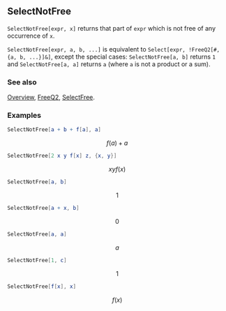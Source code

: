 ## SelectNotFree

`SelectNotFree[expr, x]` returns that part of `expr` which is not free of any occurrence of `x`.

`SelectNotFree[expr, a, b, ...]` is equivalent to `Select[expr, !FreeQ2[#, {a, b, ...}]&]`, except the special cases:
`SelectNotFree[a, b]` returns `1` and `SelectNotFree[a, a]` returns `a` (where `a` is not a product or a sum).

### See also

[Overview](Extra/FeynCalc.md), [FreeQ2](FreeQ2.md), [SelectFree](SelectFree.md).

### Examples

```mathematica
SelectNotFree[a + b + f[a], a]
```

$$f(a)+a$$

```mathematica
SelectNotFree[2 x y f[x] z, {x, y}]
```

$$x y f(x)$$

```mathematica
SelectNotFree[a, b]
```

$$1$$

```mathematica
SelectNotFree[a + x, b]
```

$$0$$

```mathematica
SelectNotFree[a, a]
```

$$a$$

```mathematica
SelectNotFree[1, c]
```

$$1$$

```mathematica
SelectNotFree[f[x], x]
```

$$f(x)$$